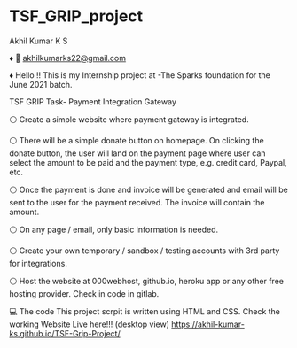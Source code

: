# TSF_GRIP_project
Akhil Kumar K S 

♦ 📧 akhilkumarks22@gmail.com

♦  Hello !! This is my Internship project at
-The Sparks foundation for the June 2021 batch.

  TSF GRIP Task- Payment Integration Gateway

⚪ Create a simple website where payment gateway is integrated.

⚪ There will be a simple donate button on homepage. On clicking the donate button, the user will land on the payment page where user can select the amount to be paid and the payment type, e.g. credit card, Paypal, etc.

⚪ Once the payment is done and invoice will be generated and email will be sent to the user for the payment received. The invoice will contain the amount.

⚪ On any page / email, only basic information is needed.

⚪ Create your own temporary / sandbox / testing accounts with 3rd party for integrations.

⚪ Host the website at 000webhost, github.io, heroku app or any other free hosting provider. Check in code in gitlab.

 💻  The code
This project scrpit is written using HTML and  CSS.
Check the working Website Live here!!! (desktop view)
https://akhil-kumar-ks.github.io/TSF-Grip-Project/
